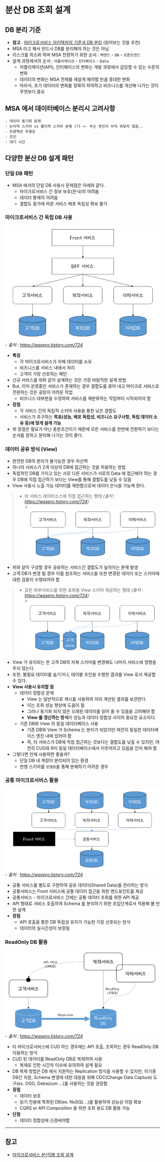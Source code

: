 # 분산 DB 조회 설계

## DB 분리 기준

- **참고** : [마이크로서비스 아키텍처의 기준과 DB 분리](https://waspro.tistory.com/718) (읽어보는 것을 추천)
- MSA 라고 해서 반드시 DB를 분리해야 하는 것은 아님
- 리스크를 최소화 하며 MSA 전환하기 위한 순서 : `백앤드` - `DB` - `프론트엔드`
- 설계 과정에서의 순서 : `어플리케이션` - `인터페이스` - `Data`
    - 어플리케이션(API), 인터페이스의 변화는 개발 과정에서 감당할 수 있는 수준의 변화
    - 데이터의 변화는 MSA 전체를 재설계 해야할 만큼 중대한 변화
    - 따라서, 초기 데이터의 변화를 정확히 파악하고 비즈니스를 개선해 나가는 것이 무엇보다 중요

## MSA 에서 데이터베이스 분리시 고려사항

    - 데이터 동기화 문제
    - 논리적 스키마 vs 물리적 스키마 분해 (?) <- 무슨 뜻인지 아직 와닿지 않음..
    - 트랜잭션 무결성
    - 조인
    - 대기 시간

## 다양한 분산 DB 설계 패턴

### 단일 DB 패턴

- MSA 에서의 단일 DB 사용시 문제점은 아래와 같다.
    - 마이크로서비스 간 정보 보호(은닉)의 어려움
    - 데이터 통제의 어려움
    - 결합도 증가에 따른 서비스 배포 독립성 확보 불가

### 마이크로서비스 간 독립 DB 사용

![img_3.png](img_3.png)
<br>_- 출처 : https://waspro.tistory.com/724_

- **특징**
    - 각 마이크로서비스가 자체 데이터를 소유
    - 비즈니스를 서비스 내에서 처리
    - 고객이 가장 선호하는 패턴
- 신규 서비스를 위와 같이 설계하는 것은 가장 바람직한 설계 방법
- But, 이미 운영중인 서비스가 존재하는 경우 결합도를 끊어 내고 마이크로 서비스로 전환하는 것은 굉장히 어려운 작업
    - 비즈니스 대부분을 수정하여 서비스를 재분류하는 작업부터 시작되어야 함
- **장점**
    - 각 서비스 간의 독립적 스키마 사용을 통한 낮은 결합도
    - 서비스가 추구하는 **목표(성능, 배포 독립성, 비즈니스 요구사항, 독립 데이터 소유 등)에 맞게 설계 가능**
- 위 장점은 필요가 아닌 충분조건이기 때문에 모든 서비스를 한번에 전환하기 보다는 순서를 정하고 분리해 나가는 것이 좋다.

### 데이터 공유 방식 (View)

- 완전한 DB의 분리가 불가능한 경우 차선책
- 하나의 서비스가 2개 이상의 DB에 접근하는 것을 허용하는 방법
- 독립적인 DB를 가지고 있는 서로 다른 서비스가 서로의 Data 에 접근해야 하는 경우 DB에 직접 접근하기 보다는 View를 통해 결합도를 낮출 수 있음
- View 사용시 노출 가능 데이터를 제한함으로써 데이터 은닉을 가능케 한다.

> - 타 서비스 데이터소스에 직접 접근하는 형태 _(출처 : https://waspro.tistory.com/724)_ <br>
    > ![img.png](img.png)

- 위와 같이 구성할 경우 공유하는 서비스간 결합도가 높아지는 문제 발생
- 고객 DB가 변경 될 경우 이를 참조하는 서비스들 또한 변경된 데이터 또는 스키마에 대한 검증이 수행되어야 함

> - 모든 외부서비스를 위한 조회용 View 스키마 제공하는 형태 _(출처 : https://waspro.tistory.com/724)_ <br>
    > ![img_1.png](img_1.png)

- View 가 유지되는 한 고객 DB의 자체 스키마를 변경해도 나머지 서비스에 영향을 주지 않는다.
- 또한, 불필요 데이터를 숨기거나, 테이블 조인을 수행한 결과를 View 로서 제공할 수 있다.
- **View 사용시 유의할 점**
    - 데이터 정합성 문제
        - View 는 일반적으로 캐시를 사용하여 미리 계산된 결과를 보관한다.
        - 이는 조회 성능 향상에 도움이 됨
        - 그러나 동기화 되지 않은 오래된 데이터를 읽어 올 수 있음을 고려해야 함
        - **View 를 갱신하는 방식**이 성능과 데이터 정합성 사이의 중요한 요소이다.
    - 기존 DB와 View 의 동일 데이터베이스 사용
        - 기존 DB와 View 가 Schema 는 분리가 되었지만 여전히 동일한 데이터베이스 엔진 내에 있어야 함
        - 즉, 타 서비스가 DB에 직접 접근하는 것보다는 결합도를 낮출 수 있지만, 여전히 CUD와 R이 동일 데이터베이스에서 이루어지고 있음을 인지 해야 함
- 그렇다면 언제 사용하면 좋을까?
    - 단일 DB 내 계정이 분리되어 있는 환경
    - 현행 스키마를 `모델링`을 통해 분해하기 어려운 경우

### 공통 마이크로서비스 활용

![img_2.png](img_2.png)
<br>_- 출처 : https://waspro.tistory.com/724_

- 공통 서비스를 별도로 구현하여 공유 데이터(Shared Data)를 관리하는 방식
- 공통서비스는 Front 서비스에 공통 데이터 접근을 위한 엔드포인트를 제공
- 공통서비스 - 마이크로서비스 간에는 공통 데이터 조회를 위한 API 제공
- API 형태로 서비스 호출하여 Schema 를 분리하기 위한 초입단계로서 적용해 볼 만한 설계
- **장점**
    - API 호출을 통한 DB 독립성 유지가 가능한 가장 선호되는 방식
    - 데이터의 실시간성이 보장됨

### ReadOnly DB 활용

![img_4.png](img_4.png)
<br>_- 출처 : https://waspro.tistory.com/724_

- 타 마이크로서비스에 CUD 하는 경우에는 API 호출, 조회하는 경우 ReadOnly DB 이용하는 방식
- CUD 된 데이터를 ReadOnly DB로 복제하여 사용
    - 복제로 인한 시간차 이슈에 유의하여 설계 필요
- DB 복제 방법은 DB 에서 지원하는 Replication 방식을 사용할 수 있지만, 이기종 DB간 지원, Schema 변경에 대한 대응을 위해 CDC(Change Data Capture) 도구(ex. OGG,
  Debezium ...)를 사용하는 것을 권장함
- **장점**
    - 데이터 보호
    - 읽기 전용에 특화된 DB(ex. NoSQL ..)를 활용하여 성능상 이점 확보
    - CQRS or API Composition 을 위한 조회 용도 DB 활용 가능
- **단점**
    - 데이터 정합성에 신경써야함

---- 

## 참고

- [마이크로서비스 분산DB 조회 설계](https://waspro.tistory.com/724?category=857035)